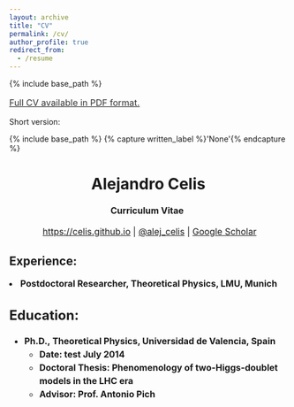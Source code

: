 ```yaml
---
layout: archive
title: "CV"
permalink: /cv/
author_profile: true
redirect_from:
  - /resume
---
```


{% include base_path %}


<a style="line-height: 1.5;" href="https://celis.github.io/files/cv.pdf"><span style="color: #333333;"><span style="font-size: medium;">Full CV available in PDF format.</span></span></a>



<p>Short version:</p>


{% include base_path %}
{% capture written_label %}'None'{% endcapture %}

<h1 class="western" align="center"><b>Alejandro Celis</b></h1>
<p style="line-height: 1.5;" align="center"><span style="font-size: medium;"><b>Curriculum Vitae</b> </span></p>
<p style="line-height: 1.5;" align="center"><span style="font-size: medium;">  <a href="https://celis.github.io">https://celis.github.io</a> | <a href="https://twitter.com/alej_celis">@alej_celis</a> | <a href="https://scholar.google.de/citations?hl=en&user=l0kb_3kAAAAJ">Google Scholar</a></span></p>


<h2 class="western">Experience:</h2>

<li><span style="font-size: medium;"><b><span style="font-size: medium;"><b>Postdoctoral Researcher, Theoretical Physics, LMU, Munich</b></span>


<h2 class="western">Education:</h2>
<ul style="line-height: 1.5; margin: 10px 0;">
 	<li><span style="font-size: medium;"><b>Ph.D., </b></span><strong><span style="font-size: medium;"><b>Theoretical Physics</b></span></strong><span style="font-size: medium;"><b>, Universidad de Valencia, Spain</b></span>
<ul>
 	<li><strong><span style="font-size: medium;"><b>Date:</b></span></strong><span style="font-size: medium;"> test July 2014</span></li>
 	<li><span style="font-size: medium;"><b>Doctoral Thesis:</b></span><span style="font-size: medium;"> Phenomenology of two-Higgs-doublet models in the LHC era</span></li>
 	<li><span style="font-size: medium;"><b>Advisor:</b></span><span style="font-size: medium;"> Prof. Antonio Pich</span></li>
